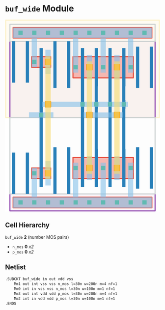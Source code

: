 # `buf_wide` Module
![Layout](buf_wide.png)

## Cell Hierarchy

`buf_wide` **2** (number MOS pairs)
- `n_mos` **0** *x2*
- `p_mos` **0** *x2*

## Netlist

```
.SUBCKT buf_wide in out vdd vss
    Mm1 out int vss vss n_mos l=30n w=200n m=4 nf=1
    Mm0 int in vss vss n_mos l=30n w=100n m=1 nf=1
    Mm3 out int vdd vdd p_mos l=30n w=200n m=4 nf=1
    Mm2 int in vdd vdd p_mos l=30n w=100n m=1 nf=1
.ENDS
```
